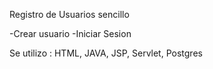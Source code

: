 Registro de Usuarios sencillo

-Crear usuario
-Iniciar Sesion

Se utilizo : HTML, JAVA, JSP, Servlet, Postgres
